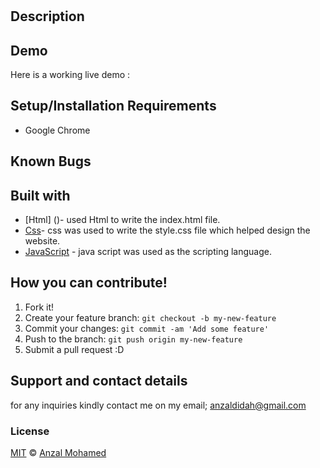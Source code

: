 # 
## Description

## Demo
Here is a working live demo : 
## Setup/Installation Requirements
* Google Chrome
## Known Bugs

## Built with
- [Html] ()- used Html to write the index.html file.
- [Css]()- css was used to write the style.css file which helped design the website.
- [JavaScript]() - java script was used as the scripting language.
## How you can contribute!
1. Fork it!
2. Create your feature branch: `git checkout -b my-new-feature`
3. Commit your changes: `git commit -am 'Add some feature'`
4. Push to the branch: `git push origin my-new-feature`
5. Submit a pull request :D

## Support and contact details
for any inquiries kindly contact me on my email; anzaldidah@gmail.com
### License
[MIT]() © [Anzal Mohamed](https://github.com/anzalmohamed)